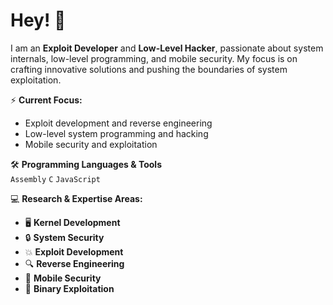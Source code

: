 # Hey! 👋  

I am an **Exploit Developer** and **Low-Level Hacker**, passionate about system internals, low-level programming, and mobile security. My focus is on crafting innovative solutions and pushing the boundaries of system exploitation.  

⚡ **Current Focus:**  
- Exploit development and reverse engineering  
- Low-level system programming and hacking  
- Mobile security and exploitation  

🛠 **Programming Languages & Tools**  
`Assembly` `C` `JavaScript`  

💻 **Research & Expertise Areas:**  
- 🖥 **Kernel Development**  
- 🔒 **System Security**  
- 💥 **Exploit Development**  
- 🔍 **Reverse Engineering**  
- 📱 **Mobile Security**  
- 🧩 **Binary Exploitation**  

